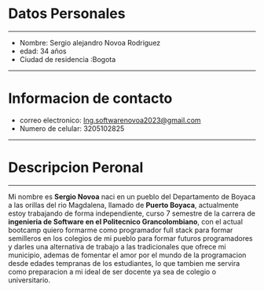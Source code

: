 # Datos Personales
---
- Nombre: Sergio alejandro Novoa Rodriguez
- edad: 34 años
- Ciudad de residencia :Bogota
---
# Informacion de contacto
- correo electronico: Ing.softwarenovoa2023@gmail.com
- Numero de celular: 3205102825
---
# Descripcion Peronal
---
Mi nombre es **Sergio Novoa** naci en un pueblo del Departamento de Boyaca a las orillas del rio Magdalena, llamado de **Puerto Boyaca**, actualmente estoy trabajando de forma independiente, curso 7 semestre de la carrera de **ingenieria de Software en el Politecnico Grancolombiano**, con el actual bootcamp quiero formarme como programador full stack para formar semilleros en los colegios de mi pueblo para formar futuros programadores y darles una alternativa de trabajo a las tradicionales que ofrece mi municipio, ademas de fomentar el amor por el mundo de la programacion desde edades tempranas de los estudiantes, lo que tambien  me servira como preparacion a mi ideal de ser docente ya sea de colegio o universitario.

